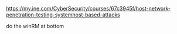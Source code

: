 https://my.ine.com/CyberSecurity/courses/67c3945f/host-network-penetration-testing-systemhost-based-attacks

do the winRM at bottom
